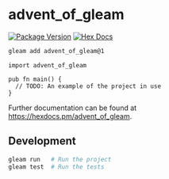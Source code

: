 # advent_of_gleam

[![Package Version](https://img.shields.io/hexpm/v/advent_of_gleam)](https://hex.pm/packages/advent_of_gleam)
[![Hex Docs](https://img.shields.io/badge/hex-docs-ffaff3)](https://hexdocs.pm/advent_of_gleam/)

```sh
gleam add advent_of_gleam@1
```
```gleam
import advent_of_gleam

pub fn main() {
  // TODO: An example of the project in use
}
```

Further documentation can be found at <https://hexdocs.pm/advent_of_gleam>.

## Development

```sh
gleam run   # Run the project
gleam test  # Run the tests
```
